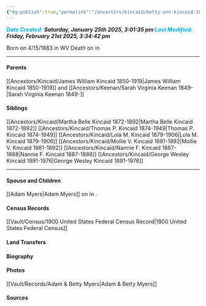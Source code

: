 ```yaml
---
{"dg-publish":true,"permalink":"/ancestors/kincaid/betty-ann-kincaid-1883/","tags":["Betty-Ann-Kincaid"]}
---
```


***<font color="#00b0f0">Date Created:</font> Saturday, January 25th 2025, 3:01:35 pm*
*<font color="#00b0f0">Last Modified:</font> Friday, February 21st 2025, 3:34:42 pm***

Born on  4/15/1883 in WV
Death on <!-- link to date --> in <!-- link to place -->

---
#### Parents

[[Ancestors/Kincaid/James William Kincaid 1850-1919\|James William Kincaid 1850-1919]] and [[Ancestors/Keenan/Sarah Virginia Keenan 1849-\|Sarah Virginia Keenan 1849-]]
#### Siblings
[[Ancestors/Kincaid/Martha Belle Kincaid 1872-1892\|Martha Belle Kincaid 1872-1892]] 
[[Ancestors/Kincaid/Thomas P. Kincaid 1874-1949\|Thomas P. Kincaid 1874-1949]] 
[[Ancestors/Kincaid/Lola M. Kincaid 1879-1906\|Lola M. Kincaid 1879-1906]] 
[[Ancestors/Kincaid/Mollie V. Kincaid 1881-1892\|Mollie V. Kincaid 1881-1892]] 
[[Ancestors/Kincaid/Nannie F. Kincaid 1887-1888\|Nannie F. Kincaid 1887-1888]] 
[[Ancestors/Kincaid/George Wesley Kincaid 1891-1976\|George Wesley Kincaid 1891-1976]]

---
#### Spouse and Children
[[Adam Myers\|Adam Myers]] on <!-- link to date --> in <!-- link to place -->.
<!-- Link to child -->

#### Census Records
[[Vault/Census/1900 United States Federal Census Record\|1900 United States Federal Census]]

#### Land Transfers

#### Biography

#### Photos
[[Vault/Records/Adam & Betty Myers\|Adam & Betty Myers]]
#### Sources

